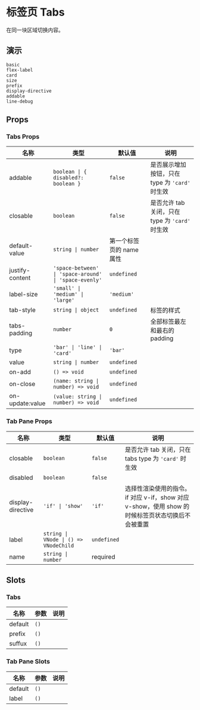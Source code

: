 # 标签页 Tabs

在同一块区域切换内容。

## 演示

```demo
basic
flex-label
card
size
prefix
display-directive
addable
line-debug
```

## Props

### Tabs Props

| 名称 | 类型 | 默认值 | 说明 |
| --- | --- | --- | --- |
| addable | `boolean \| { disabled?: boolean }` | `false` | 是否展示增加按钮，只在 type 为 `'card'` 时生效 |
| closable | `boolean` | `false` | 是否允许 tab 关闭，只在 type 为 `'card'` 时生效 |
| default-value | `string \| number` | 第一个标签页的 name 属性 |  |
| justify-content | `'space-between' \| 'space-around' \| 'space-evenly'` | `undefined` |  |
| label-size | `'small' \| 'medium' \| 'large'` | `'medium'` |  |
| tab-style | `string \| object` | `undefined` | 标签的样式 |
| tabs-padding | `number` | `0` | 全部标签最左和最右的 padding |
| type | `'bar' \| 'line' \| 'card'` | `'bar'` |  |
| value | `string \| number` | `undefined` |  |
| on-add | `() => void` | `undefined` |  |
| on-close | `(name: string \| number) => void` | `undefined` |  |
| on-update:value | `(value: string \| number) => void` | `undefined` |  |

### Tab Pane Props

| 名称 | 类型 | 默认值 | 说明 |
| --- | --- | --- | --- |
| closable | `boolean` | `false` | 是否允许 tab 关闭，只在 tabs type 为 `'card'` 时生效 |
| disabled | `boolean` | `false` |  |
| display-directive | `'if' \| 'show'` | `'if'` | 选择性渲染使用的指令。if 对应 v-if，show 对应 v-show，使用 show 的时候标签页状态切换后不会被重置 |
| label | `string \| VNode \| () => VNodeChild` | `undefined` |  |
| name | `string \| number` | required |  |

## Slots

### Tabs

| 名称    | 参数 | 说明 |
| ------- | ---- | ---- |
| default | `()` |      |
| prefix  | `()` |      |
| suffux  | `()` |      |

### Tab Pane Slots

| 名称    | 参数 | 说明 |
| ------- | ---- | ---- |
| default | `()` |      |
| label   | `()` |      |
